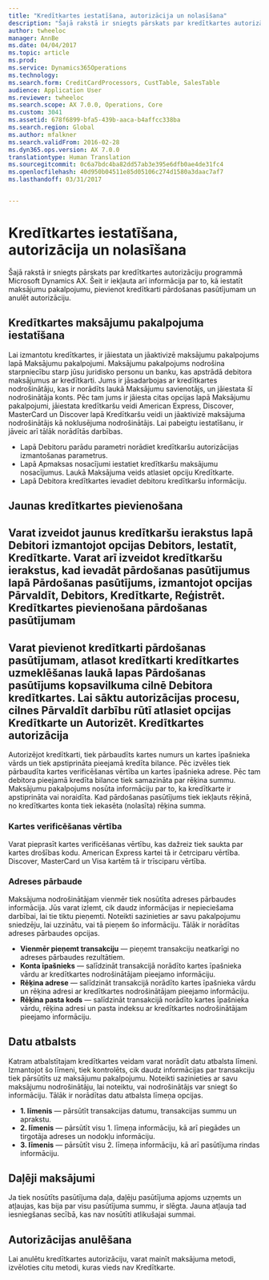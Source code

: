 ```yaml
---
title: "Kredītkartes iestatīšana, autorizācija un nolasīšana"
description: "Šajā rakstā ir sniegts pārskats par kredītkartes autorizāciju programmā Microsoft Dynamics AX. Šeit ir iekļauta arī informācija par to, kā iestatīt maksājumu pakalpojumu, pievienot kredītkarti pārdošanas pasūtījumam un anulēt autorizāciju."
author: twheeloc
manager: AnnBe
ms.date: 04/04/2017
ms.topic: article
ms.prod: 
ms.service: Dynamics365Operations
ms.technology: 
ms.search.form: CreditCardProcessors, CustTable, SalesTable
audience: Application User
ms.reviewer: twheeloc
ms.search.scope: AX 7.0.0, Operations, Core
ms.custom: 3041
ms.assetid: 678f6899-bfa5-439b-aaca-b4affcc338ba
ms.search.region: Global
ms.author: mfalkner
ms.search.validFrom: 2016-02-28
ms.dyn365.ops.version: AX 7.0.0
translationtype: Human Translation
ms.sourcegitcommit: 0c6a7bdc4ba82dd57ab3e395e6dfb0ae4de31fc4
ms.openlocfilehash: 40d950b04511e85d05106c274d1580a3daac7af7
ms.lasthandoff: 03/31/2017


---
```


# <a name="credit-card-setup-authorization-and-capture"></a>Kredītkartes iestatīšana, autorizācija un nolasīšana

Šajā rakstā ir sniegts pārskats par kredītkartes autorizāciju programmā Microsoft Dynamics AX. Šeit ir iekļauta arī informācija par to, kā iestatīt maksājumu pakalpojumu, pievienot kredītkarti pārdošanas pasūtījumam un anulēt autorizāciju.

<a name="setting-up-the-credit-card-payment-service"></a>Kredītkartes maksājumu pakalpojuma iestatīšana
------------------------------------------

Lai izmantotu kredītkartes, ir jāiestata un jāaktivizē maksājumu pakalpojums lapā Maksājumu pakalpojumi. Maksājumu pakalpojums nodrošina starpniecību starp jūsu juridisko personu un banku, kas apstrādā debitora maksājumus ar kredītkarti. Jums ir jāsadarbojas ar kredītkartes nodrošinātāju, kas ir norādīts laukā Maksājumu savienotājs, un jāiestata šī nodrošinātāja konts. Pēc tam jums ir jāiesta citas opcijas lapā Maksājumu pakalpojumi, jāiestata kredītkaršu veidi American Express, Discover, MasterCard un Discover lapā Kredītkaršu veidi un jāaktivizē maksājuma nodrošinātājs kā noklusējuma nodrošinātājs. Lai pabeigtu iestatīšanu, ir jāveic arī tālāk norādītās darbības.
-   Lapā Debitoru parādu parametri norādiet kredītkaršu autorizācijas izmantošanas parametrus.
-   Lapā Apmaksas nosacījumi iestatiet kredītkaršu maksājumu nosacījumus. Laukā Maksājuma veids atlasiet opciju Kredītkarte.
-   Lapā Debitora kredītkartes ievadiet debitoru kredītkaršu informāciju.

## <a name="adding-a-new-credit-card"></a>Jaunas kredītkartes pievienošana
Varat izveidot jaunus kredītkaršu ierakstus lapā Debitori izmantojot opcijas Debitors, Iestatīt, Kredītkarte. Varat arī izveidot kredītkaršu ierakstus, kad ievadāt pārdošanas pasūtījumus lapā Pārdošanas pasūtījums, izmantojot opcijas Pārvaldīt, Debitors, Kredītkarte, Reģistrēt.
Kredītkartes pievienošana pārdošanas pasūtījumam
-------------------------------------

Varat pievienot kredītkarti pārdošanas pasūtījumam, atlasot kredītkarti kredītkartes uzmeklēšanas laukā lapas Pārdošanas pasūtījums kopsavilkuma cilnē Debitora kredītkartes. Lai sāktu autorizācijas procesu, cilnes Pārvaldīt darbību rūtī atlasiet opcijas Kredītkarte un Autorizēt.
Kredītkartes autorizācija
-------------------------

Autorizējot kredītkarti, tiek pārbaudīts kartes numurs un kartes īpašnieka vārds un tiek apstiprināta pieejamā kredīta bilance. Pēc izvēles tiek pārbaudīta kartes verificēšanas vērtība un kartes īpašnieka adrese. Pēc tam debitora pieejamā kredīta bilance tiek samazināta par rēķina summu. Maksājumu pakalpojums nosūta informāciju par to, ka kredītkarte ir apstiprināta vai noraidīta. Kad pārdošanas pasūtījums tiek iekļauts rēķinā, no kredītkartes konta tiek iekasēta (nolasīta) rēķina summa.

### <a name="card-verification-value"></a>Kartes verificēšanas vērtība

Varat pieprasīt kartes verificēšanas vērtību, kas dažreiz tiek saukta par kartes drošības kodu. American Express kartei tā ir četrciparu vērtība. Discover, MasterCard un Visa kartēm tā ir trīsciparu vērtība.

### <a name="address-verification"></a>Adreses pārbaude

Maksājuma nodrošinātājam vienmēr tiek nosūtīta adreses pārbaudes informācija. Jūs varat izlemt, cik daudz informācijas ir nepieciešama darbībai, lai tie tiktu pieņemti. Noteikti sazinieties ar savu pakalpojumu sniedzēju, lai uzzinātu, vai tā pieņem šo informāciju. Tālāk ir norādītas adreses pārbaudes opcijas.
-   **Vienmēr pieņemt transakciju** — pieņemt transakciju neatkarīgi no adreses pārbaudes rezultātiem.
-   **Konta īpašnieks** — salīdzināt transakcijā norādīto kartes īpašnieka vārdu ar kredītkartes nodrošinātājam pieejamo informāciju.
-   **Rēķina adrese** — salīdzināt transakcijā norādīto kartes īpašnieka vārdu un rēķina adresi ar kredītkartes nodrošinātājam pieejamo informāciju.
-   **Rēķina pasta kods** — salīdzināt transakcijā norādīto kartes īpašnieka vārdu, rēķina adresi un pasta indeksu ar kredītkartes nodrošinātājam pieejamo informāciju.

## <a name="data-support"></a>Datu atbalsts
Katram atbalstītajam kredītkartes veidam varat norādīt datu atbalsta līmeni. Izmantojot šo līmeni, tiek kontrolēts, cik daudz informācijas par transakciju tiek pārsūtīts uz maksājumu pakalpojumu. Noteikti sazinieties ar savu maksājumu nodrošinātāju, lai noteiktu, vai nodrošinātājs var sniegt šo informāciju. Tālāk ir norādītas datu atbalsta līmeņa opcijas.
-   **1. līmenis** — pārsūtīt transakcijas datumu, transakcijas summu un aprakstu.
-   **2. līmenis** — pārsūtīt visu 1. līmeņa informāciju, kā arī piegādes un tirgotāja adreses un nodokļu informāciju.
-   **3. līmenis** — pārsūtīt visu 2. līmeņa informāciju, kā arī pasūtījuma rindas informāciju.

## <a name="partial-payments"></a>Daļēji maksājumi
Ja tiek nosūtīts pasūtījuma daļa, daļēju pasūtījuma apjoms uzņemts un atļaujas, kas bija par visu pasūtījuma summu, ir slēgta. Jauna atļauja tad iesniegšanas secībā, kas nav nosūtīti atlikušajai summai.

## <a name="voiding-an-authorization"></a>Autorizācijas anulēšana 
Lai anulētu kredītkartes autorizāciju, varat mainīt maksājuma metodi, izvēloties citu metodi, kuras vieds nav Kredītkarte.




